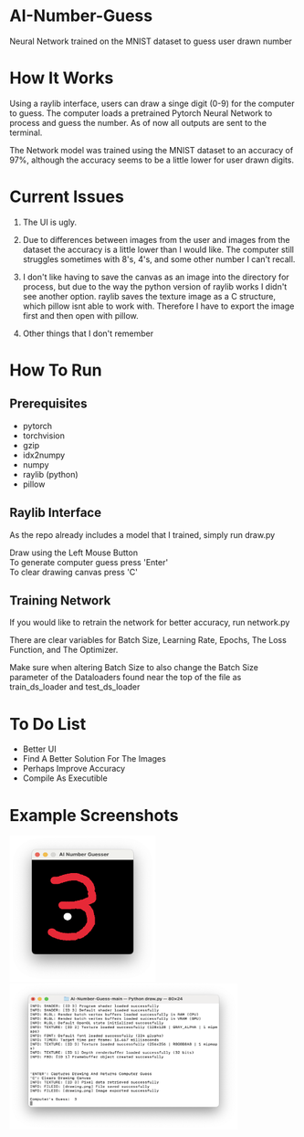 # AI-Number-Guess
Neural Network trained on the MNIST dataset to guess user drawn number


# How It Works
Using a raylib interface, users can draw a singe digit (0-9) for the computer to guess.
The computer loads a pretrained Pytorch Neural Network to process and guess the number.
As of now all outputs are sent to the terminal.

The Network model was trained using the MNIST dataset to an accuracy of 97%,
although the accuracy seems to be a little lower for user drawn digits.

# Current Issues
1. The UI is ugly.

2. Due to differences between images from the user and images from the dataset
the accuracy is a little lower than I would like.
The computer still struggles sometimes with 8's, 4's, and some other number I can't recall.

3. I don't like having to save the canvas as an image into the directory for process, 
but due to the way the python version of raylib works I didn't see another option.
raylib saves the texture image as a C structure, which pillow isnt able to work with.
Therefore I have to export the image first and then open with pillow.

4. Other things that I don't remember

# How To Run
## Prerequisites
* pytorch
* torchvision
* gzip
* idx2numpy
* numpy
* raylib (python)
* pillow

## Raylib Interface
As the repo already includes a model that I trained, simply run draw.py

Draw using the Left Mouse Button  
To generate computer guess press 'Enter'  
To clear drawing canvas press 'C'  

## Training Network
If you would like to retrain the network for better accuracy, run network.py  

There are clear variables for Batch Size, Learning Rate, Epochs, The Loss Function, and The Optimizer.

Make sure when altering Batch Size to also change the Batch Size parameter of the Dataloaders found near the top of the file as train_ds_loader and test_ds_loader

# To Do List
* Better UI
* Find A Better Solution For The Images
* Perhaps Improve Accuracy
* Compile As Executible

# Example Screenshots
<img src="https://raw.githubusercontent.com/MosesSimms/AI-Number-Guess/main/examples/window.png" width=256 height=256 alt="Example Screenshot"> <img src="https://raw.githubusercontent.com/MosesSimms/AI-Number-Guess/main/examples/terminal.png" width=400 height=256 alt="Example Screenshot">

